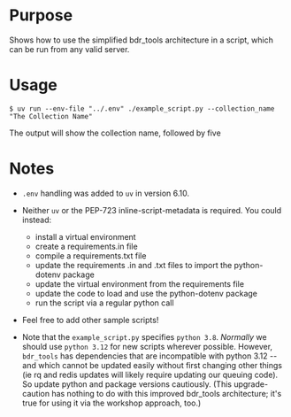 # Purpose

Shows how to use the simplified bdr_tools architecture in a script, which can be run from any valid server.


# Usage

    $ uv run --env-file "../.env" ./example_script.py --collection_name "The Collection Name"

The output will show the collection name, followed by five 


# Notes

- `.env` handling was added to `uv` in version 6.10.

- Neither `uv` or the PEP-723 inline-script-metadata is required. You could instead: 
    - install a virtual environment
    - create a requirements.in file 
    - compile a requirements.txt file
    - update the requirements .in and .txt files to import the python-dotenv package
    - update the virtual environment from the requirements file
    - update the code to load and use the python-dotenv package
    - run the script via a regular python call

- Feel free to add other sample scripts!

- Note that the `example_script.py` specifies `python 3.8`. _Normally_ we should use `python 3.12` for new scripts wherever possible. However, `bdr_tools` has dependencies that are incompatible with python 3.12 -- and which cannot be updated easily without first changing other things (ie rq and redis updates will likely require updating our queuing code). So update python and package versions cautiously. (This upgrade-caution has nothing to do with this improved bdr_tools architecture; it's true for using it via the workshop approach, too.)

